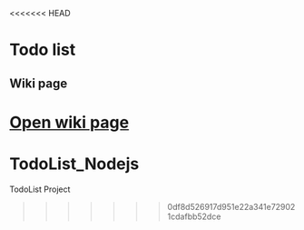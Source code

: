 <<<<<<< HEAD
# Todo list

## Wiki page 

<a href="https://workspace.konfinity.com/nodejs/todo-list/-/wikis/01-Intro" target="_blank">Open wiki page</a>
=======
# TodoList_Nodejs
TodoList Project
>>>>>>> 0df8d526917d951e22a341e729021cdafbb52dce
